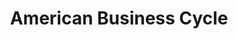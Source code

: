 ---
layout: default
contributors: Robert J. Gordon, Nathan S. Balke
cost: None
description: 'Presented here are the tables of quarterly data from Appendix B of "The
  American Business Cycle: Continuity and Change" Edited by Robert J. Gordon. National
  Bureau of Economic Research Studies in Business Cycles Volume 25, Univerisity of
  Chicago Press 1986. For information about sources and methods please see that volume.


  A feature of that volume is an extensive data appendix, compliled as a project independent
  of the conference in collaboration with Nathan S. Balke. The unique value of this
  data set is the fact that it is the only existing source for the pre-1947 quarterly
  data, as NIPA quarterly data series do not otherwise exist before 1947. These files
  include the components of GDP back from 1941 to 1919 and the quarterly real GDP
  back to 1875.'
last_edit: Mon, 19 Jun 2023 16:46:21 GMT
location: https://www.nber.org/research/data/tables-american-business-cycle
maintained_by: Daniel Feenberg (feenberg at nber dot org)
open_access: 'TRUE'
related_projects: {}
related_publications: '"The American Business Cycle: Continuity and Change" Edited
  by Robert J. Gordon. National Bureau of Economic Research Studies in Business Cycles
  Volume 25, Univerisity of Chicago Press 1986, https://www.nber.org/books-and-chapters/american-business-cycle-continuity-and-change'
shortname: american_business_cycle
title: American Business Cycle
uuid: 6520861b-6600-4dcc-9ef2-2f0984283d7c
versioning: 'FALSE'
---